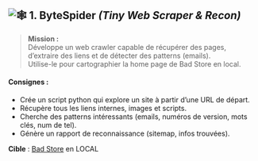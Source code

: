 ## ![🕸️](https://fonts.gstatic.com/s/e/notoemoji/16.0/1f578_fe0f/32.png) **1. ByteSpider** _(Tiny Web Scraper & Recon)_

> **Mission :**  
> Développe un web crawler capable de récupérer des pages, d’extraire des liens et de détecter des patterns (emails).  
> Utilise-le pour cartographier la home page de Bad Store en local.

#### **Consignes :**

- Crée un script python qui explore un site à partir d’une URL de départ.
- Récupère tous les liens internes, images et scripts.
- Cherche des patterns intéressants (emails, numéros de version, mots clés, num de tel).
- Génère un rapport de reconnaissance (sitemap, infos trouvées).

**Cible** : [Bad Store](https://github.com/jvhoof/badstore-docker) en LOCAL
